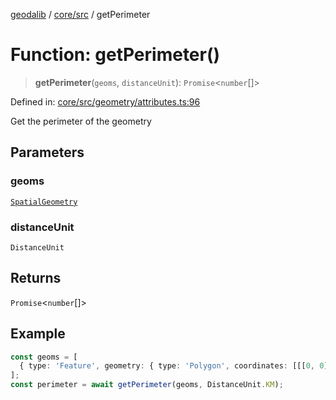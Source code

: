 [geodalib](../../../modules.md) / [core/src](../index.md) / getPerimeter

# Function: getPerimeter()

> **getPerimeter**(`geoms`, `distanceUnit`): `Promise`\<`number`[]\>

Defined in: [core/src/geometry/attributes.ts:96](https://github.com/GeoDaCenter/geoda-lib/blob/fd732718ef3d9fb5e87d0aa5ef9ee659a7cf3f31/js/packages/core/src/geometry/attributes.ts#L96)

Get the perimeter of the geometry

## Parameters

### geoms

[`SpatialGeometry`](../type-aliases/SpatialGeometry.md)

### distanceUnit

`DistanceUnit`

## Returns

`Promise`\<`number`[]\>

## Example

```ts
const geoms = [
  { type: 'Feature', geometry: { type: 'Polygon', coordinates: [[[0, 0], [1, 0], [1, 1], [0, 1], [0, 0]]] }, properties: { index: 0 } },
];
const perimeter = await getPerimeter(geoms, DistanceUnit.KM);
```
